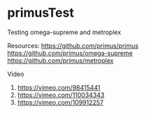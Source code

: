# primusTest
Testing omega-supreme and metroplex

Resources: 
https://github.com/primus/primus
https://github.com/primus/omega-supreme
https://github.com/primus/metroplex


Video
1. https://vimeo.com/98415441
2. https://vimeo.com/110034343
3. https://vimeo.com/109912257

